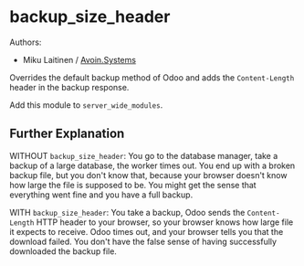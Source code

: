 # backup_size_header

Authors: 
 - Miku Laitinen / [Avoin.Systems](https://avoin.systems)

Overrides the default backup method of Odoo and adds the `Content-Length` header
in the backup response.

Add this module to `server_wide_modules`.

## Further Explanation

WITHOUT `backup_size_header`: You go to the database manager, take a backup of a large database, the worker times out. 
You end up with a broken backup file, but you don't know that, because your browser doesn't know how large the file 
is supposed to be. You might get the sense that everything went fine and you have a full backup.

WITH `backup_size_header`: You take a backup, Odoo sends the `Content-Length` HTTP header to your browser, so your
browser knows how large file it expects to receive. Odoo times out, and your browser tells you that the download failed.
You don't have the false sense of having successfully downloaded the backup file.
